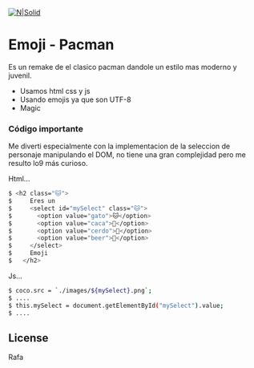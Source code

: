 [![N|Solid](https://ravebolognesa.github.io/emoji-Pacman2/images/logo.png)](https://ravebolognesa.github.io/emoji-Pacman2/)

# Emoji - Pacman

Es un remake de el clasico pacman dandole un estilo mas moderno y juvenil.

  - Usamos html css y js
  - Usando emojis ya que son UTF-8
  - Magic

### Código importante

Me diverti especialmente con la implementacion de la seleccion de personaje manipulando el DOM, no tiene una gran complejidad pero me resulto lo9 más curioso.

Html...

```sh
$ <h2 class="🐱">
$     Eres un
$     <select id="mySelect" class="🐱">
$       <option value="gato">🐱</option>
$       <option value="caca">💩</option>
$       <option value="cerdo">🐷</option>
$       <option value="beer">🍺</option>
$     </select>
$     Emoji
$   </h2>
```

Js...

```sh
$ coco.src = `./images/${mySelect}.png`;
$ ....
$ this.mySelect = document.getElementById("mySelect").value;
$ ....
```


License
----

Rafa
